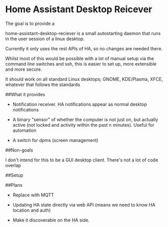 # Home Assistant Desktop Reicever

The goal is to provide a

home-assistant-desktop-reciever is a small autostarting daemon that runs in the user session of a linux desktop.

Currently it only uses the rest APIs of HA, so no changes are needed there.

Whilst most of this would be possible with a lot of manual setup via the command line switches and ssh, this is easier to set up, more extensible and more secure.

It should work on all standard Linux desktops; GNOME, KDE/Plasma, XFCE, whatever that follows the standards

##What it provides

* Notification receiver. HA notifications appear as normal desktop notifications

* A binary "sensor" of whether the computer is not just on, but actually active (not locked and activity within the past n minutes). Useful for automation

* A switch for dpms (screen management)

##Non-goals

I don't intend for this to be a GUI desktop client. There's not a lot of code overlap

##Setup




##Plans

* Replace with MQTT

* Updating HA state directly via web API (means we need to know HA location and auth)

* Make it discoverable on the HA side.

